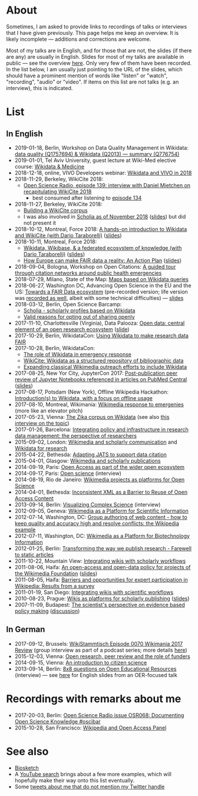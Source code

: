 # About

Sometimes, I am asked to provide links to recordings of talks or interviews that I have given previously. This page helps me keep an overview. It is likely incomplete &mdash; additions and corrections are welcome.

Most of my talks are in English, and for those that are not, the slides (if there are any) are usually in English. Slides for most of my talks are available in public &mdash; see the overview [here](https://en.wikipedia.org/wiki/User:Daniel_Mietchen/Talks). Only very few of them have been recorded. In the list below, I am usually just pointing to the URL of the slides, which should have a prominent mention of words like "listen" or "watch", "recording", "audio" or "video". If items on this list are not talks (e.g. an interview), this is indicated.

# List

## In English

* 2019-01-18, Berlin, Workshop on Data Quality Management in Wikidata: [data quality (Q1757694) & Wikidata (Q2013) &mdash; summary (Q776754)](https://www.wikidata.org/wiki/Wikidata:WikiProject_Wikidata_for_research/Talks/Workshop_on_Data_Quality_Management_in_Wikidata_2019)
* 2019-01-01, Tel Aviv University, guest lecture at Wiki-Med elective course: [Wikidata & Medicine](https://www.youtube.com/watch?v=b7Ta6jWWIHI) 
* 2018-12-18, online, VIVO Developers webinar: [Wikidata and VIVO in 2018](https://www.wikidata.org/wiki/Wikidata:WikiProject_Scholia/Talks/Wikidata_and_VIVO_in_2018)
* 2018-11-29, Berkeley, WikiCite 2018: 
  - [Open Science Radio, episode 139: interview with Daniel Mietchen on recapitulating WikiCite 2018](http://www.openscienceradio.org/2019/01/21/osr139-wikicite-2018-recap-with-daniel-en/)
    - best consumed after listening to [episode 134](http://www.openscienceradio.org/2019/01/06/osr134-wikicite-2018-enjoy-the-community-en/)
* 2018-11-27, Berkeley, WikiCite 2018: 
  - [Building a WikiCite corpus](https://meta.wikimedia.org/wiki/WikiCite_2018/Program/Building_a_WikiCite_corpus)
  - I was also involved in [Scholia as of November 2018](https://www.youtube.com/watch?v=4CZDJ2uHrTk&index=4&list=PLN4mEhpy3b8Sayl_QsSjpa8H1wqo82hxr&t=3m12s) ([slides](http://www2.imm.dtu.dk/pubdb/views/edoc_download.php/7125/pdf/imm7125.pdf)) but did not present it
* 2018-10-12, Montreal, Force 2018: [A hands-on introduction to Wikidata and WikiCite (with Dario Taraborelli)](https://www.youtube.com/watch?v=uTu1Y6nRn-Y) ([slides](https://doi.org/10.6084/m9.figshare.7201469))
* 2018-10-11, Montreal, Force 2018:
  - [Wikidata, Wikibase, & a federated ecosystem of knowledge (with Dario Taraborelli)](https://www.youtube.com/watch?v=Bdwg168elaE) ([slides](https://doi.org/10.6084/m9.figshare.7195358))
  - [How Europe can make FAIR data a reality: An Action Plan](https://www.youtube.com/watch?v=8p6Hxm-cty0) ([slides](https://doi.org/10.5281/zenodo.1299251))
* 2018-09-04, Bologna, Workshop on Open Citations: [A guided tour through citation networks around public health emergencies](https://www.wikidata.org/wiki/Wikidata:WikiProject_Wikidata_for_research/Talks/Workshop_on_Open_Citations_2018)
* 2018-07-29, Milano, State of the Map: [Maps based on Wikidata queries](https://m.wikidata.org/wiki/Wikidata:WikiProject_Wikidata_for_research/State_of_the_Map_2018)
* 2018-06-27, Washington DC, Advancing Open Science in the EU and the US: [Towards a FAIR Data ecosystem](https://youtu.be/L2tTHaH0ZsQ) (pre-recorded version; life version was [recorded as well](https://www.youtube.com/watch?v=-9lVolRMhGY#t=8m), albeit with some technical difficulties) &mdash; [slides](https://doi.org/10.5281/zenodo.1299251)
* 2018-03-12, Berlin, Open Science Barcamp: 
  - [Scholia - scholarly profiles based on Wikidata](http://www.openscienceradio.org/2018/03/12/osr103-scholia-profiles-based-on-wikidata-oscibar-en/)
  - [Valid reasons for opting out of sharing openly](http://www.openscienceradio.org/2018/03/13/osr110-opting-out-oscibar-en/)
* 2017-11-10, Charlottesville (Virginia), Data Palooza: [Open data: central element of an open research ecosystem](https://www.youtube.com/watch?v=6qDEeRsMv7s#t=10m) ([slide](https://github.com/Daniel-Mietchen/events/blob/master/UVA-Datapalooza-2017.md))
* 2017-10-29, Berlin, WikidataCon: [Using Wikidata to make research data FAIR](https://www.wikidata.org/wiki/Wikidata:WikidataCon_2017/Submissions/Using_Wikidata_to_make_research_data_FAIR)
* 2017-10-28, Berlin, WikidataCon:
  - [The role of Wikidata in emergency response](https://www.wikidata.org/wiki/Wikidata:WikidataCon_2017/Submissions/The_role_of_Wikidata_in_emergency_response)
  - [WikiCite: Wikidata as a structured repository of bibliographic data](https://www.wikidata.org/wiki/Wikidata:WikidataCon_2017/Submissions/WikiCite:_Wikidata_as_a_structured_repository_of_bibliographic_data)
  - [Expanding classical Wikimedia outreach efforts to include Wikidata](https://www.wikidata.org/wiki/Wikidata:WikidataCon_2017/Submissions/Expanding_classical_Wikimedia_outreach_efforts_to_include_Wikidata)
* 2017-08-25, New Yor City, JupyterCon 2017: [Post-publication peer review of Jupyter Notebooks referenced in articles on PubMed Central](https://www.youtube.com/watch?v=Via7gBrjxHI) ([slides](https://github.com/Daniel-Mietchen/events/blob/master/JupyterCon-2017.md))
* 2017-08-17, Potsdam (New York), Offline Wikipedia Hackathon: [Introduction(s) to Wikidata, with a focus on offline usage](https://www.wikidata.org/wiki/User:Daniel_Mietchen/FSCI_2017#Introductions_to_Wikidata)
* 2017-08-10, Montreal, Wikimania: [Wikimedia response to emergenies](https://commons.wikimedia.org/wiki/File:Wikimania_2017_Daniel_Mietchen_crisis_response.webm) (more like an elevator pitch)
* 2017-05-23, Vienna: [The Zika corpus on Wikidata](https://www.wikidata.org/wiki/User:Daniel_Mietchen/WikiCite_2017) (see also [this interview on the topic](http://www.openscienceradio.de/2017/05/30/osr084-wikicite-2017-interview-with-daniel-mietchen-en/))
* 2017-01-26, Barcelona: [Integrating policy and infrastructure in research data management: the perspective of researchers](https://github.com/Daniel-Mietchen/events/blob/master/5th-LEARN-workshop-2017.md)
* 2015-09-02, London: [Wikimedia and scholarly communication](https://en.wikipedia.org/wiki/User:Daniel_Mietchen/Talks/Wikipedia_Science_Conference_2015) and [Wikidata for research](https://en.wikipedia.org/wiki/User:Daniel_Mietchen/Talks/Wikipedia_Science_Conference_2015#Wikidata_for_research)
* 2015-04-22, Bethesda: [Adapting JATS to support data citation](https://en.wikipedia.org/wiki/User:Daniel_Mietchen/Talks/JATS-Con_2015)
* 2015-04-01, Glasgow: [Wikimedia and scholarly publications](https://en.wikipedia.org/wiki/User:Daniel_Mietchen/Talks/UKSG_2015)
* 2014-09-19, Paris: [Open Access as part of the wider open ecosystem](https://en.wikipedia.org/wiki/User:Daniel_Mietchen/Talks/COASP_2014)
* 2014-09-17, Paris: [Open science](https://archive.org/details/HYPhD_Daniel-Mietchen_17-09-2014) (interview)
* 2014-08-19, Rio de Janeiro: [Wikimedia projects as platforms for Open Science](https://en.wikipedia.org/wiki/User:Daniel_Mietchen/Talks/Ci%C3%AAncia_Aberta,_Quest%C3%B5es_Abertas)
* 2014-04-01, Bethesda: [Inconsistent XML as a Barrier to Reuse of Open Access Content](https://en.wikipedia.org/wiki/User:Daniel_Mietchen/Talks/JATS-Con_2014/Inconsistent_XML_as_a_Barrier_to_Reuse_of_Open_Access_Content)
* 2013-09-14, Berlin: [Visualizing Complex Science](https://www.youtube.com/watch?v=dS62HPURNWk) (interview)
* 2012-09-05, Geneva: [Wikimedia as a Platform for Scientific Information](https://en.wikipedia.org/wiki/User:Daniel_Mietchen/Talks/CERN_2012/Wikimedia_as_a_platform_for_science_communication)
* 2012-07-14, Washington, DC: [Group authoring of web content - how to keep quality and accuracy high and resolve conflicts: the Wikipedia example](https://en.wikipedia.org/wiki/User:Daniel_Mietchen/Talks/Wikimania_2012/FESIN_North_American_Mycoflora_Workshop)
* 2012-07-11, Washington, DC: [Wikimedia as a Platform for Biotechnology Information](https://en.wikipedia.org/wiki/User:Daniel_Mietchen/Talks/Wikimania_2012/National_Center_for_Biotechnology_Information)
* 2012-01-25, Berlin: [Transforming the way we publish research - Farewell to static articles](https://en.wikipedia.org/wiki/User:Daniel_Mietchen/Talks/Academic_Publishing_in_Europe_2012)
* 2011-10-22, Mountain View: [Integrating wikis with scholarly workflows](https://en.wikipedia.org/wiki/User:Daniel_Mietchen/Talks/Open_Science_Summit_2011/Integrating_wikis_with_scholarly_workflows)
* 2011-08-06, Haifa: [An open-access and open-data policy for projects of the Wikimedia Foundation](https://www.youtube.com/watch?v=ataPi7xmpeE#t=44m15s) ([slides](https://wikimania2011.wikimedia.org/wiki/Submissions/An_open-access_and_open-data_policy_for_projects_of_the_Wikimedia_Foundation))
* 2011-08-05, Haifa: [Barriers and opportunities for expert participation in Wikipedia: Results from a survey](https://wikimania2011.wikimedia.org/wiki/Submissions/Barriers_and_opportunities_for_expert_participation_in_Wikipedia:_Results_from_a_survey)
* 2011-01-19, San Diego: [Integrating wikis with scientific workflows](https://www.youtube.com/watch?v=zI8p6Nvbv-g)
* 2010-08-23, Prague: [Wikis as platforms for scholarly publishing](http://zeeba.tv/wikis-as-platforms-for-scholoarly-publishing/) ([slides](http://en.citizendium.org/wiki/User:Daniel_Mietchen/Talks/COASP_2010))
* 2007-11-09, Budapest: [The scientist's perspective on evidence based policy making](http://mta.videotorium.hu/hu/recordings/1339/the-scientist-s-perspective-on-evidence-based-policy-making) ([discussion](http://mta.videotorium.hu/hu/recordings/1342/discussion))

## In German

* 2017-09-12, Brussels: [WikiStammtisch Episode 0070 Wikimania 2017 Review](http://wikistammtisch.org/wikistammtisch-episode-0070-wikimania-2017-review/) (group interview as part of a podcast series; more details [here](https://wikimania2017.wikimedia.org/wiki/User:Daniel_Mietchen))
* 2015-12-03, Vienna: [Open research, peer review and the role of funders](https://github.com/Daniel-Mietchen/events/blob/master/Open-Science-Jetzt-Vienna-2015.md)
* 2014-09-15, Vienna: [An introduction to citizen science](https://www.youtube.com/watch?v=LDYEA00VwQs)
* 2013-09-14, Berlin: [8x8 questions on Open Educational Resources](http://pb21.de/2013/10/8x8-fragen-zu-oer-daniel-mietchen/) (interview) &mdash; see [here](https://en.wikipedia.org/wiki/User:Daniel_Mietchen/Talks/World_Open_Educational_Resources_Congress_2012/How_Open_Access_and_Open_Science_can_mutually_fertilize_with_Open_Educational_Resources) for English slides from an OER-focused talk

# Recordings with remarks about me

* 2017-20-03, Berlin: [Open Science Radio issue OSR068: Documenting Open Science Knowledge #oscibar](http://www.openscienceradio.de/2017/03/20/osr068-documenting-open-science-knowledge-oscibar-en/#t=11:00.000)
* 2015-10-28, San Francisco: [Wikipedia and Open Access Panel](https://www.youtube.com/watch?v=t-cF7433aT4#t=7m20s)

# See also

* [Biosketch](https://en.wikipedia.org/wiki/User:Daniel_Mietchen/Biographical_sketch)
* A [YouTube search](https://www.youtube.com/results?search_query=daniel+mietchen) brings about a few more examples, which will hopefully make their way onto this list eventually.
* Some [tweets about me that do not mention my Twitter handle](https://twitter.com/search?f=tweets&vertical=default&q=%22Daniel%20Mietchen%22%20-evomri)
